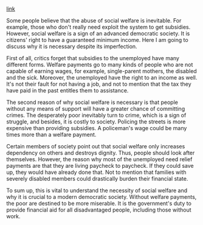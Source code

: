 [link](https://www.ielts-writing.info/EXAM/ielts_writing_samples_task_2/34/)

Some people believe that the abuse of social welfare is inevitable. For example, those who don't really need exploit the system to get subsidies. However, social welfare is a sign of an advanced democratic society. It is citizens' right to have a guaranteed minimum income. Here I am going to discuss why it is necessary despite its imperfection.

First of all, critics forget that subsidies to the unemployed have many different forms. Welfare payments go to many kinds of people who are not capable of earning wages, for example, single-parent mothers, the disabled and the sick. Moreover, the unemployed have the right to an income as well. It's not their fault for not having a job, and not to mention that the tax they have paid in the past entitles them to assistance.

The second reason of why social welfare is necessary is that people without any means of support will have a greater chance of committing crimes. The desperately poor inevitably turn to crime, which is a sign of struggle, and besides, it is costly to society. Policing the streets is more expensive than providing subsidies. A policeman's wage could be many times more than a welfare payment.

Certain members of society point out that social welfare only increases dependency on others and destroys dignity. Thus, people should look after themselves. However, the reason why most of the unemployed need relief payments are that they are living paycheck to paycheck. If they could save up, they would have already done that. Not to mention that families with severely disabled members could drastically burden their financial state.

To sum up, this is vital to understand the necessity of social welfare and why it is crucial to a modern democratic society. Without welfare payments, the poor are destined to be more miserable. It is the government's duty to provide financial aid for all disadvantaged people, including those without work.
